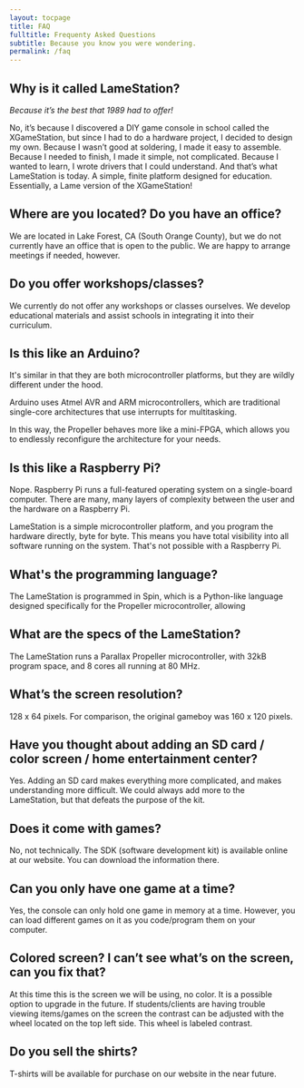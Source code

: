 ```yaml
---
layout: tocpage
title: FAQ
fulltitle: Frequenty Asked Questions
subtitle: Because you know you were wondering.
permalink: /faq
---
```


## Why is it called LameStation?

*Because it’s the best that 1989 had to offer!*

No, it’s because I discovered a DIY game console in school called the XGameStation, but since I had to do a hardware project, I decided to design my own. Because I wasn’t good at soldering, I made it easy to assemble. Because I needed to finish, I made it simple, not complicated. Because I wanted to learn, I wrote drivers that I could understand. And that’s what LameStation is today. A simple, finite platform designed for education. Essentially, a Lame version of the XGameStation!

## Where are you located? Do you have an office?

We are located in Lake Forest, CA (South Orange County), but we do not currently have an office that is open to the public. We are happy to arrange meetings if needed, however.

## Do you offer workshops/classes?

We currently do not offer any workshops or classes ourselves. We develop educational materials and assist schools in integrating it into their curriculum.

## Is this like an Arduino?

It's similar in that they are both microcontroller platforms, but they are wildly different under the hood.

Arduino uses Atmel AVR and ARM microcontrollers, which are traditional single-core architectures that use interrupts for multitasking.

In this way, the Propeller behaves more like a mini-FPGA, which allows you to endlessly reconfigure the architecture for your needs.

## Is this like a Raspberry Pi?

Nope. Raspberry Pi runs a full-featured operating system on a single-board computer. There are many, many layers of complexity between the user and the hardware on a Raspberry Pi.

LameStation is a simple microcontroller platform, and you program the hardware directly, byte for byte. This means you have total visibility into all software running on the system. That's not possible with a Raspberry Pi.

## What's the programming language?

The LameStation is programmed in Spin, which is a Python-like language designed specifically for the Propeller microcontroller, allowing

## What are the specs of the LameStation?

The LameStation runs a Parallax Propeller microcontroller, with 32kB program space, and 8 cores all running at 80 MHz.

## What’s the screen resolution?

128 x 64 pixels. For comparison, the original gameboy was 160 x 120 pixels.

## Have you thought about adding an SD card / color screen / home entertainment center?

Yes. Adding an SD card makes everything more complicated, and makes understanding more difficult. We could always add more to the LameStation, but that defeats the purpose of the kit.

## Does it come with games?

No, not technically. The SDK (software development kit) is available online at our website. You can download the information there.

## Can you only have one game at a time?

Yes, the console can only hold one game in memory at a time. However, you can load different games on it as you code/program them on your computer.

## Colored screen? I can’t see what’s on the screen, can you fix that?

At this time this is the screen we will be using, no color. It is a possible option to upgrade in the future. If students/clients are having trouble viewing items/games on the screen the contrast can be adjusted with the wheel located on the top left side. This wheel is labeled contrast.

## Do you sell the shirts?

T-shirts will be available for purchase on our website in the near future.

